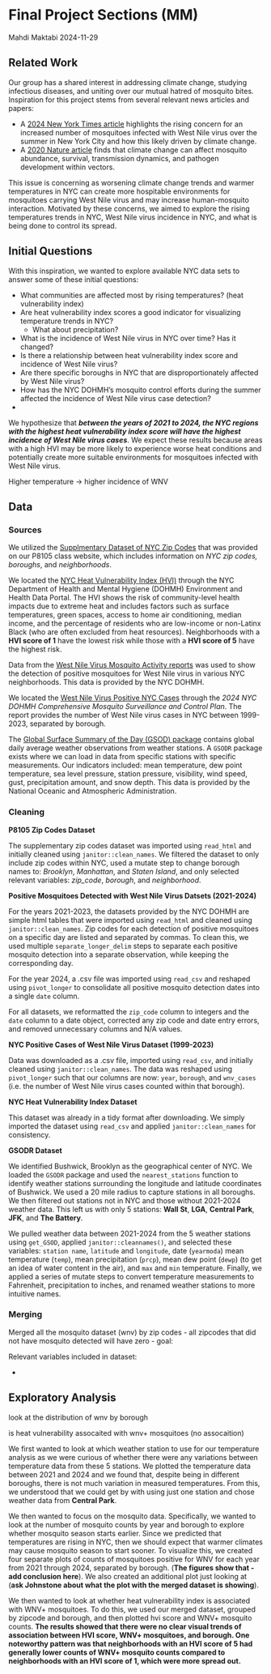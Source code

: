 Final Project Sections (MM)
================
Mahdi Maktabi
2024-11-29

## Related Work

Our group has a shared interest in addressing climate change, studying
infectious diseases, and uniting over our mutual hatred of mosquito
bites. Inspiration for this project stems from several relevant news
articles and papers:

- A [2024 New York Times
  article](https://www.nytimes.com/article/west-nile-virus-nyc.html)
  highlights the rising concern for an increased number of mosquitoes
  infected with West Nile virus over the summer in New York City and how
  this likely driven by climate change.
- A [2020 Nature
  article](https://www.nature.com/articles/s41590-020-0648-y) finds that
  climate change can affect mosquito abundance, survival, transmission
  dynamics, and pathogen development within vectors.

This issue is concerning as worsening climate change trends and warmer
temperatures in NYC can create more hospitable environments for
mosquitoes carrying West Nile virus and may increase human-mosquito
interaction. Motivated by these concerns, we aimed to explore the rising
temperatures trends in NYC, West Nile virus incidence in NYC, and what
is being done to control its spread.

## Initial Questions

With this inspiration, we wanted to explore available NYC data sets to
answer some of these initial questions:

- What communities are affected most by rising temperatures? (heat
  vulnerability index)
- Are heat vulnerability index scores a good indicator for visualizing
  temperature trends in NYC?
  - What about precipitation?
- What is the incidence of West Nile virus in NYC over time? Has it
  changed?
- Is there a relationship between heat vulnerability index score and
  incidence of West Nile virus?
- Are there specific boroughs in NYC that are disproportionately
  affected by West Nile virus?
- How has the NYC DOHMH’s mosquito control efforts during the summer
  affected the incidence of West Nile virus case detection?
- 

We hypothesize that ***between the years of 2021 to 2024, the NYC
regions with the highest heat vulnerability index score will have the
highest incidence of West Nile virus cases***. We expect these results
because areas with a high HVI may be more likely to experience worse
heat conditions and potentially create more suitable environments for
mosquitoes infected with West Nile virus.

Higher temperature -\> higher incidence of WNV

## Data

### Sources

We utilized the [Supplmentary Dataset of NYC Zip
Codes](https://p8105.com/data/zip_codes.html) that was provided on our
P8105 class website, which includes information on *NYC zip codes,
boroughs*, and *neighborhoods*.

We located the [NYC Heat Vulnerability Index
(HVI)](https://a816-dohbesp.nyc.gov/IndicatorPublic/data-explorer/climate/?id=2411#display=summary)
through the NYC Department of Health and Mental Hygiene (DOHMH)
Environment and Health Data Portal. The HVI shows the risk of
community-level health impacts due to extreme heat and includes factors
such as surface temperatures, green spaces, access to home air
conditioning, median income, and the percentage of residents who are
low-income or non-Latinx Black (who are often excluded from heat
resources). Neighborhoods with a **HVI score of 1** have the lowest risk
while those with a **HVI score of 5** have the highest risk.

Data from the [West Nile Virus Mosquito Activity
reports](https://www.nyc.gov/site/doh/health/health-topics/west-nile-virus-activity.page)
was used to show the detection of positive mosquitoes for West Nile
virus in various NYC neighborhoods. This data is provided by the NYC
DOHMH.

We located the [West Nile Virus Positive NYC
Cases](https://www.nyc.gov/assets/doh/downloads/pdf/wnv/2024/wnvplan2024.pdf)
through the *2024 NYC DOHMH Comprehensive Mosquito Surveillance and
Control Plan*. The report provides the number of West Nile virus cases
in NYC between 1999-2023, separated by borough.

The [Global Surface Summary of the Day (GSOD)
package](https://www.ncei.noaa.gov/access/metadata/landing-page/bin/iso?id=gov.noaa.ncdc:C00516)
contains global daily average weather observations from weather
stations. A `GSODR` package exists where we can load in data from
specific stations with specific measurements. Our indicators included:
mean temperature, dew point temperature, sea level pressure, station
pressure, visibility, wind speed, gust, precipitation amount, and snow
depth. This data is provided by the National Oceanic and Atmospheric
Administration.

### Cleaning

**P8105 Zip Codes Dataset**

The supplementary zip codes dataset was imported using `read_html` and
initially cleaned using `janitor::clean_names`. We filtered the dataset
to only include zip codes within NYC, used a mutate step to change
borough names to: *Brooklyn*, *Manhattan*, and *Staten Island*, and only
selected relevant variables: *zip_code*, *borough*, and *neighborhood*.

**Positive Mosquitoes Detected with West Nile Virus Datsets
(2021-2024)**

For the years 2021-2023, the datasets provided by the NYC DOHMH are
simple html tables that were imported using `read_html` and cleaned
using `janitor::clean_names`. Zip codes for each detection of positive
mosquitoes on a specific day are listed and separated by commas. To
clean this, we used multiple `separate_longer_delim` steps to separate
each positive mosquito detection into a separate observation, while
keeping the corresponding day.

For the year 2024, a .csv file was imported using `read_csv` and
reshaped using `pivot_longer` to consolidate all positive mosquito
detection dates into a single `date` column.

For all datasets, we reformatted the `zip_code` column to integers and
the `date` column to a date object, corrected any zip code and date
entry errors, and removed unnecessary columns and N/A values.

**NYC Positive Cases of West Nile Virus Dataset (1999-2023)**

Data was downloaded as a .csv file, imported using `read_csv`, and
initially cleaned using `janitor::clean_names`. The data was reshaped
using `pivot_longer` such that our columns are now: `year`, `borough`,
and `wnv_cases` (i.e. the number of West Nile virus cases counted within
that borough).

**NYC Heat Vulnerability Index Dataset**

This dataset was already in a tidy format after downloading. We simply
imported the dataset using `read_csv` and applied `janitor::clean_names`
for consistency.

**GSODR Dataset**

We identified Bushwick, Brooklyn as the geographical center of NYC. We
loaded the `GSODR` package and used the `nearest_stations` function to
identify weather stations surrounding the longitude and latitude
coordinates of Bushwick. We used a 20 mile radius to capture stations in
all boroughs. We then filtered out stations not in NYC and those without
2021-2024 weather data. This left us with only 5 stations: **Wall St**,
**LGA**, **Central Park**, **JFK**, and **The Battery**.

We pulled weather data between 2021-2024 from the 5 weather stations
using `get_GSOD`, applied `janitor::cleannames()`, and selected these
variables: `station name`, `latitude` and `longitude`, date (`yearmoda`)
mean temperature (`temp`), mean precipitation (`prcp`), mean dew point
(`dewp`) (to get an idea of water content in the air), and `max` and
`min` temperature. Finally, we applied a series of mutate steps to
convert temperature measurements to Fahrenheit, precipitation to inches,
and renamed weather stations to more intuitive names.

### Merging

Merged all the mosquito dataset (wnv) by zip codes - all zipcodes that
did not have mosquito detected will have zero - goal:

Relevant variables included in dataset:

- 

## Exploratory Analysis

look at the distribution of wnv by borough

is heat vulnerability assocaited with wnv+ mosquitoes (no assocaition)

We first wanted to look at which weather station to use for our
temperature analysis as we were curious of whether there were any
variations between temperature data from these 5 stations. We plotted
the temperature data between 2021 and 2024 and we found that, despite
being in different boroughs, there is not much variation in measured
temperatures. From this, we understood that we could get by with using
just one station and chose weather data from **Central Park**.

We then wanted to focus on the mosquito data. Specifically, we wanted to
look at the number of mosquito counts by year and borough to explore
whether mosquito season starts earlier. Since we predicted that
temperatures are rising in NYC, then we should expect that warmer
climates may cause mosquito season to start sooner. To visualize this,
we created four separate plots of counts of mosquitoes positive for WNV
for each year from 2021 through 2024, separated by borough. (**The
figures show that - add conclusion here**). We also created an
additional plot just looking at (**ask Johnstone about what the plot
with the merged dataset is showing**).

We then wanted to look at whether heat vulnerability index is associated
with WNV+ mosquitoes. To do this, we used our merged dataset, grouped by
zipcode and borough, and then plotted hvi score and WNV+ mosquito
counts. **The results showed that there were no clear visual trends of
association between HVI score, WNV+ mosquitoes, and borough. One
noteworthy pattern was that neighborhoods with an HVI score of 5 had
generally lower counts of WNV+ mosquito counts compared to neighborhoods
with an HVI score of 1, which were more spread out.**

